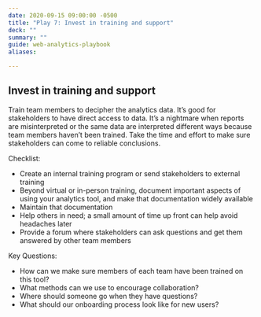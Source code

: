 ```yaml
---
date: 2020-09-15 09:00:00 -0500
title: "Play 7: Invest in training and support"
deck: ""
summary: ""
guide: web-analytics-playbook
aliases:

---
```

## Invest in training and support

Train team members to decipher the analytics data. It’s good for stakeholders to have direct access to data. It’s a nightmare when reports are misinterpreted or the same data are interpreted different ways because team members haven’t been trained. Take the time and effort to make sure stakeholders can come to reliable conclusions.

Checklist:

- Create an internal training program or send stakeholders to external training
- Beyond virtual or in-person training, document important aspects of using your analytics tool, and make that documentation widely available
- Maintain that documentation
- Help others in need; a small amount of time up front can help avoid headaches later
- Provide a forum where stakeholders can ask questions and get them answered by other team members

Key Questions:

- How can we make sure members of each team have been trained on this tool?
- What methods can we use to encourage collaboration?
- Where should someone go when they have questions?
- What should our onboarding process look like for new users?